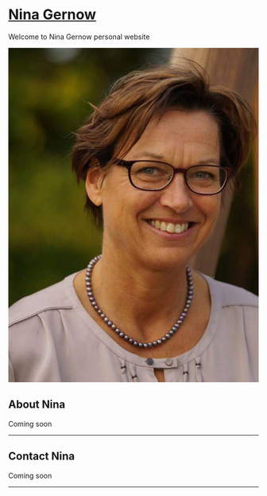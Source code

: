 # [Nina Gernow](https://www.ninagernow.com)

Welcome to Nina Gernow personal website

![Nina Gernow](images/Nina-Gernow-photo01.jpg)


## About Nina

Coming soon 

---

## Contact Nina

Coming soon 

---
